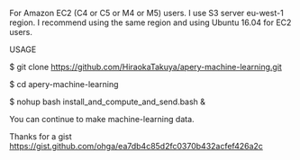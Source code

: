 For Amazon EC2 (C4 or C5 or M4 or M5) users.
I use S3 server eu-west-1 region.
I recommend using the same region and using Ubuntu 16.04 for EC2 users.

USAGE

$ git clone https://github.com/HiraokaTakuya/apery-machine-learning.git

$ cd apery-machine-learning

$ nohup bash install_and_compute_and_send.bash &

You can continue to make machine-learning data.



Thanks for a gist https://gist.github.com/ohga/ea7db4c85d2fc0370b432acfef426a2c
